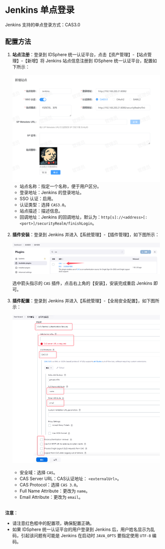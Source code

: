 # Jenkins 单点登录
Jenkins 支持的单点登录方式：CAS3.0
## 配置方法
1. **站点注册**：登录到 IDSphere 统一认证平台，点击【资产管理】-【站点管理】-【新增】将 Jenkins 站点信息注册到 IDSphere 统一认证平台，配置如下所示：<br><br>
![img.png](img/jenkins-site.jpg)
   * 站点名称：指定一个名称，便于用户区分。
   * 登录地址：Jenkins 的登录地址。
   * SSO 认证：启用。
   * 认证类型：选择 `CAS3.0`。
   * 站点描述：描述信息。
   * 回调地址：Jenkins 的回调地址，默认为：`http[s]://<address>[:<port>]/securityRealm/finishLogin`。<br><br>
2. **插件安装**：登录到 Jenkins 并进入【系统管理】-【插件管理】，如下图所示：<br><br>
![img.png](img/jenkins-plugin.png)<br><br>
选中箭头指示的 `CAS` 插件，点击右上角的【安装】，安装完成重启 Jenkins 即可。<br><br>
3. **插件配置**：登录到 Jenkins 并进入【系统管理】-【全局安全配置】，如下图所示：<br><br>
![img.png](img/jenins-cas.jpg)<br><br>
   * 安全域：选择 `CAS`。
   * CAS Server URL：CAS认证地址： `<externalUrl>`。
   * CAS Protocol：选择 `CAS 3.0`。
   * Full Name Attribute：更改为 `name`。
   * Email Attribute：更改为 `email`。<br><br>

**注意**：
   * 请注意红色框中的配置项，确保配置正确。
   * 如果 IDSphere 统一认证平台的用户登录到 Jenkins 后，用户姓名显示为乱码，引起该问题有可能是 Jenkins 在启动时 `JAVA_OPTS` 要指定使用 `UTF-8` 编码。